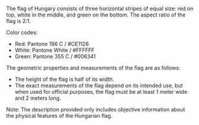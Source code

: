 The flag of Hungary consists of three horizontal stripes of equal size: red on top, white in the middle, and green on the bottom. The aspect ratio of the flag is 2:1.

Color codes:
- Red: Pantone 186 C / #CE1126
- White: Pantone White / #FFFFFF
- Green: Pantone 355 C / #006341

The geometric properties and measurements of the flag are as follows:
- The height of the flag is half of its width.
- The exact measurements of the flag depend on its intended use, but when used for official purposes, the flag must be at least 1 meter wide and 2 meters long.

Note: The description provided only includes objective information about the physical features of the Hungarian flag.